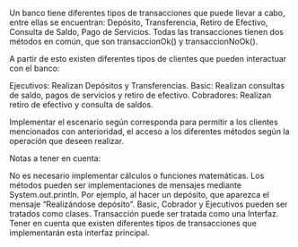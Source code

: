 Un banco tiene diferentes tipos de transacciones que puede llevar a cabo, entre ellas se encuentran: Depósito, Transferencia, Retiro de Efectivo, Consulta de Saldo, Pago de Servicios. Todas las transacciones tienen dos métodos en común, que son transaccionOk() y transaccionNoOk().

A partir de esto existen diferentes tipos de clientes que pueden interactuar con el banco:


Ejecutivos: Realizan Depósitos y Transferencias.
Basic: Realizan consultas de saldo, pagos de servicios y retiro de efectivo.
Cobradores: Realizan retiro de efectivo y consulta de saldos.

Implementar el escenario según corresponda para permitir a los clientes mencionados con anterioridad, el acceso a los diferentes métodos según la operación que deseen realizar.


Notas a tener en cuenta:

No es necesario implementar cálculos o funciones matemáticas. Los métodos pueden ser implementaciones de mensajes mediante System.out.println. Por ejemplo, al hacer un depósito, que aparezca el mensaje “Realizándose depósito”.
Basic, Cobrador y Ejecutivos pueden ser tratados como clases.
Transacción puede ser tratada como una Interfaz. Tener en cuenta que existen diferentes tipos de transacciones que implementarán esta interfaz principal.